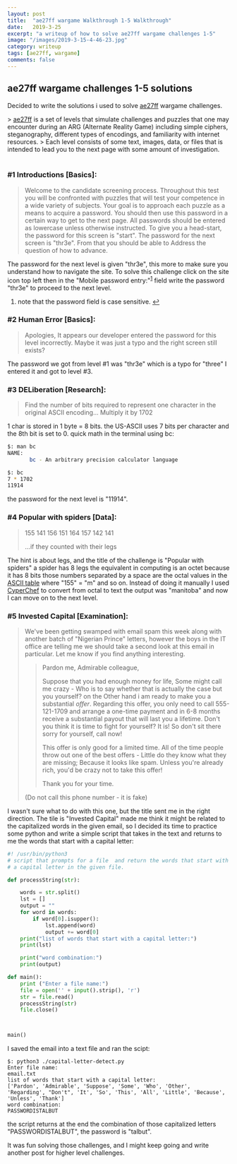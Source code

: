 ```yaml
---
layout: post
title:  "ae27ff wargame Walkthrough 1-5 Walkthrough"
date:   2019-3-25
excerpt: "a writeup of how to solve ae27ff wargame challenges 1-5"
image: "/images/2019-3-15-4-46-23.jpg"
category: writeup
tags: [ae27ff, wargame]
comments: false
---
```


## ae27ff wargame challenges 1-5 solutions


<p>Decided to write the solutions i used to solve <a href="http://ae27ff.meme.tips/">ae27ff</a> wargame challenges.</p>
>  <a href="http://ae27ff.meme.tips/">ae27ff</a> is a set of levels that simulate challenges and puzzles that one may encounter during an ARG (Alternate Reality Game) including simple ciphers, steganography, different types of encodings, and familiarity with internet resources.
> Each level consists of some text, images, data, or files that is intended to lead you to the next page with some amount of investigation.
<br><br>

### #1 Introductions [Basics]:

> Welcome to the candidate screening process.  Throughout this test you will be confronted with puzzles that will test your competence in a wide variety of subjects.
> Your goal is to approach each puzzle as a means to acquire a password. You should then use this password in a certain way to get to the next page.  All passwords should be entered as lowercase unless otherwise instructed.
> To give you a head-start, the password for this screen is "start". The password for the next screen is "thr3e".  From that you should be able to Address the question of how to advance.
<p>The password for the next level is given "thr3e", this more to make sure you understand how to navigate the site.
To solve this challenge click on the site icon top left then in the "Mobile password entry:"<sup id="fnref:1"><a href="#fn:1" class="footnote">1</a></sup> field write the password "thr3e" to proceed to the next level.</p>

<div class="footnotes">
  <ol>
    <li id="fn:1">
      <p> note that the password field is case sensitive. <a href="#fnref:1" class="reversefootnote">&#8617;</a></p>
    </li>
  </ol>
</div>


### #2 Human Error [Basics]:

> Apologies,
> It appears our developer entered the password for this level incorrectly.
> Maybe it was just a typo and the right screen still exists?

The password we got from level #1 was "thr3e" which is a typo for "three" I entered it and got to level #3.


### #3 DELiberation [Research]:

> Find the number of bits required to represent one character in the original ASCII encoding...
> Multiply it by 1702

1 char is stored in 1 byte = 8 bits. the US-ASCII uses 7 bits per character and the 8th bit is set to 0.
quick math in the terminal using bc:
~~~ bash
$: man bc
NAME:
       bc - An arbitrary precision calculator language
~~~

~~~ bash
$: bc
7 * 1702
11914
~~~

the password for the next level is "11914".


### #4 Popular with spiders [Data]:

> 155 141 156 151 164 157 142 141
> 
> ...if they counted with their legs

The hint is about legs, and the title of the challenge is "Popular with spiders" a spider has 8 legs the equivalent in computing is an octet because it has 8 bits
those numbers separated by a space are the octal values in the <a href="https://www.ascii-code.com/">ASCII table</a> where "155" = "m" and so on.
Instead of doing it manually I used <a href="https://gchq.github.io/CyberChef/">CyperChef</a> to convert from octal to text the output was "manitoba" and now I can move on to the next level.


### #5 Invested Capital [Examination]:

> We've been getting swamped with email spam this week along with another batch of "Nigerian Prince" letters, however the boys in the IT office are telling me we should take a second look at this email in particular.
> Let me know if you find anything interesting.
> >Pardon me, Admirable colleague,
> >
> >Suppose that you had enough money for life, Some might call me crazy - Who is to say whether that is actually the case but you yourself? on the Other hand
> >i am ready to make you a substantial *offer*. Regarding this offer, you only need to call 555-121-1709 and arrange a one-time payment and in 6-8 months
> >receive a substantial payout that will last you a lifetime. Don't you think it is time to fight for yourself? It is! So don't sit there sorry for yourself, call now!
> >
> >This offer is only good for a limited time.  All of the time people throw out one of the best offers - Little do they know what they are missing; Because it
> >looks like spam. Unless you're already rich, you'd be crazy not to take this offer!
> >
> >Thank you for your time.
> 
> (Do not call this phone number - it is fake)


I wasn't sure what to do with this one, but the title sent me in the right direction. The tile is "Invested Capital" made me think it might be related to the capitalized words in the given email, so I decided its time to practice some python and write a simple script that takes in the text and returns to me the words that start with a capital letter:

~~~ python
#! /usr/bin/python3
# script that prompts for a file  and return the words that start with 
# a capital letter in the given file.

def processString(str):

    words = str.split()
    lst = []
    output = ""
    for word in words:
        if word[0].isupper():
            lst.append(word)
            output += word[0]
    print("list of words that start with a capital letter:")
    print(lst)

    print("word combination:")
    print(output)

def main():
    print ("Enter a file name:")
    file = open('' + input().strip(), 'r')
    str = file.read()
    processString(str)
    file.close()



main()
~~~

I saved the email into a text file and ran the scipt:
~~~
$: python3 ./capital-letter-detect.py
Enter file name:
email.txt
list of words that start with a capital letter:
['Pardon', 'Admirable', 'Suppose', 'Some', 'Who', 'Other', 'Regarding', "Don't", 'It', 'So', 'This', 'All', 'Little', 'Because', 'Unless', 'Thank']
word combination:
PASSWORDISTALBUT
~~~
the script returns at the end the combination of those capitalized letters "PASSWORDISTALBUT", the password is "talbut".

It was fun solving those challenges, and I might keep going and write another post for higher level challenges.